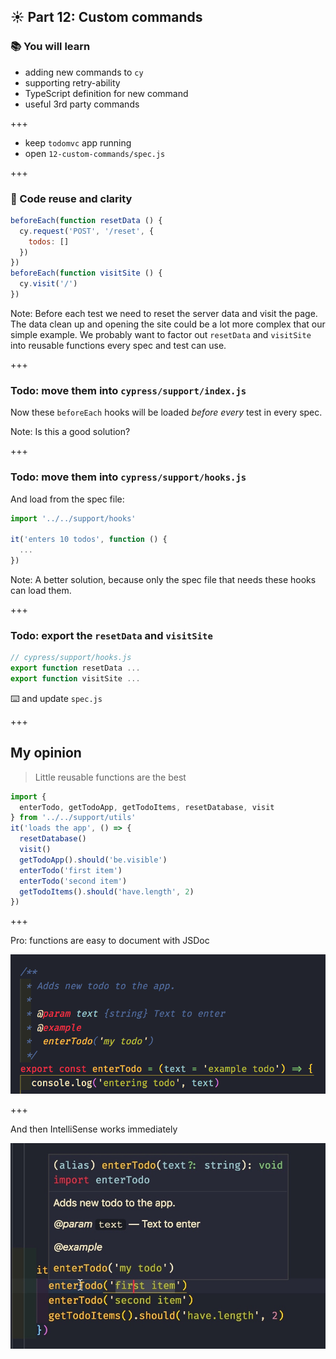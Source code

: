 ## ☀️ Part 12: Custom commands

### 📚 You will learn

- adding new commands to `cy`
- supporting retry-ability
- TypeScript definition for new command
- useful 3rd party commands

+++

- keep `todomvc` app running
- open `12-custom-commands/spec.js`

+++

### 💯 Code reuse and clarity

```js
beforeEach(function resetData () {
  cy.request('POST', '/reset', {
    todos: []
  })
})
beforeEach(function visitSite () {
  cy.visit('/')
})
```

Note:
Before each test we need to reset the server data and visit the page. The data clean up and opening the site could be a lot more complex that our simple example. We probably want to factor out `resetData` and `visitSite` into reusable functions every spec and test can use.

+++

### Todo: move them into `cypress/support/index.js`

Now these `beforeEach` hooks will be loaded _before every_ test in every spec.

Note:
Is this a good solution?

+++

### Todo: move them into `cypress/support/hooks.js`

And load from the spec file:

```js
import '../../support/hooks'

it('enters 10 todos', function () {
  ...
})
```

Note:
A better solution, because only the spec file that needs these hooks can load them.

+++

### Todo: export the `resetData` and `visitSite`

```js
// cypress/support/hooks.js
export function resetData ...
export function visitSite ...
```

⌨️ and update `spec.js`

+++

## My opinion

> Little reusable functions are the best

```js
import {
  enterTodo, getTodoApp, getTodoItems, resetDatabase, visit
} from '../../support/utils'
it('loads the app', () => {
  resetDatabase()
  visit()
  getTodoApp().should('be.visible')
  enterTodo('first item')
  enterTodo('second item')
  getTodoItems().should('have.length', 2)
})
```

+++

Pro: functions are easy to document with JSDoc

![JSDoc example](/slides/12-custom-commands/img/jsdoc.png)

+++

And then IntelliSense works immediately

![IntelliSense](/slides/12-custom-commands/img/intellisense.jpeg)
